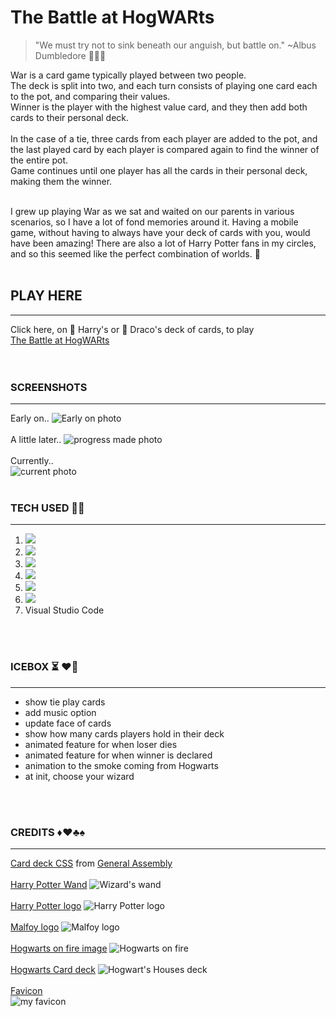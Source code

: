 
# The Battle at HogWARts 

> "We must try not to sink beneath our anguish, but battle on." ~Albus Dumbledore  🧙🏼‍♂️

War is a card game typically played between two people.
<br>
The deck is split into two, and each turn consists of playing one card each to the pot, and comparing their values.
<br>
Winner is the player with the highest value card, and they then add both cards to their personal deck.
<br>
<br>
In the case of a tie, three cards from each player are added to the pot, and the last played card by each player is compared again to find the winner of the entire pot. <br>
Game continues until one player has all the cards in their personal deck, making them the winner.
<br>
<br>

I grew up playing War as we sat and waited on our parents in various scenarios, so I have a lot of fond memories around it. Having a mobile game, without having to always have your deck of cards with you, would have been amazing! There are also a lot of Harry Potter fans in my circles, and so this seemed like the perfect combination of worlds. 🍻
<br>
<br>
## PLAY HERE  
___________________
Click here, on 🦁 Harry's or 🐍  Draco's deck of cards, to play <br>
[The Battle at HogWARts](https://giamazonas.github.io/the-battle-at-hogwarts/)  
<br>
<br>
### SCREENSHOTS
___________
Early on..
![Early on photo](assets/before.jpg)
<br>
<br>
A little later..
![progress made photo](assets/ongoing.jpg)
<br>
<br>
Currently..<br>
![current photo](assets/current.jpg)
<br>
<br>


### TECH USED 🧙🏼
________________

1. <img src="https://img.shields.io/badge/HTML5-E34F26?style=for-the-badge&logo=html5&logoColor=white">
2. <img src="https://img.shields.io/badge/CSS3-1572B6?style=for-the-badge&logo=css3&logoColor=white">
3. <img src="https://img.shields.io/badge/JavaScript-F7DF1E?style=for-the-badge&logo=javascript&logoColor=black">
4. <img src="https://img.shields.io/badge/Bootstrap-563D7C?style=for-the-badge&logo=bootstrap&logoColor=white">
5. <img src="https://img.shields.io/badge/iOS-000000?style=for-the-badge&logo=ios&logoColor=white">
6. <img src="https://img.shields.io/badge/GitHub-100000?style=for-the-badge&logo=github&logoColor=white">
7. Visual Studio Code
<br>
<br>

### ICEBOX ⏳ ❤️‍🔥
___________________

- show tie play cards
- add music option
- update face of cards
- show how many cards players hold in their deck
- animated feature for when loser dies
- animated feature for when winner is declared
- animation to the smoke coming from Hogwarts
- at init, choose your wizard
<br>
<br>

### CREDITS ♦️♥️♣️♠️
______________________________
[Card deck CSS](https://github.com/SEI-Remote/css-card-deck) from [General Assembly](https://generalassemb.ly/?&topic=&mkt_account_id=1056949875&mkt_campaign_id=691778069&mkt_ad_group_id=31181421810&mkt_device_type=c&mkt_keyword=general%20assembly&mkt_matchtype=e&mkt_placement=&mkt_ad_id=155524967456&mkt_network=g&mkt_target_id=kwd-459322816&mkt_feed_item_id=&utm_source=google&utm_medium=paid-search-bra&utm_campaign=TS:TX:BRA:ATL:BR:GeneralAssembly&utm_content=campus-lead-lander&utm_term=general%20assembly&gclid=CjwKCAiAgbiQBhAHEiwAuQ6BkqbMH5fVCFXKK55K1Yhy-DlFh9WwyoSdgq-RN8ttAsA7U-N4LscdGhoCREYQAvD_BwE)
<br>
<br>
[Harry Potter Wand](http://www.rw-designer.com/cursor-detail/128535) ![Wizard's wand](assets/WandD.cur) 
<br>
<br>
[Harry Potter logo](https://www.freeiconspng.com/img/32524)
![Harry Potter logo](assets/hp.png)
<br>
<br>
[Malfoy logo](https://www.google.com/imgres?imgurl=https%3A%2F%2Fih1.redbubble.net%2Fimage.1765202837.3317%2Fgbrf%2C8x10%2Cf%2C540x540-pad%2C450x450%2Cf8f8f8.jpg&imgrefurl=https%3A%2F%2Fwww.redbubble.com%2Fi%2Fart-board-print%2FDraco-Malfoy-Quote-Terribly-Funny-Really-Witty-by-ind3finite%2F57763343.7Q6GI&tbnid=VBB_apZB0aRtnM&vet=12ahUKEwjU9PS-hof2AhUHIt8KHVINCoYQMygAegUIARCNAQ..i&docid=WGeygLV6aiA0vM&w=450&h=450&itg=1&q=dot&hl=en&ved=2ahUKEwjU9PS-hof2AhUHIt8KHVINCoYQMygAegUIARCNAQ)
![Malfoy logo](assets/malfoy.jpeg)
<br>
<br>
[Hogwarts on fire image](https://www.reddit.com/r/harrypotter/comments/7oclda/it_all_ends_here/)
![Hogwarts on fire](assets/castleFire2.jpeg)
<br>
<br>
[Hogwarts Card deck](https://www.amazon.com/dp/B0125KO0YE?psc=1&ref=ppx_yo2_dt_b_product_details)
![Hogwart's Houses deck](images/backs/cardBack.jpg)
<br>
<br>
[Favicon](https://realfavicongenerator.net/#.Ygh3SPXMJJU)<br>
![my favicon](assets/apple-touch-icon.png)